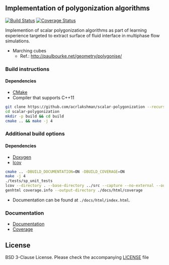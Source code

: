 Implementation of polygonization algorithms
-------------------------------------------

[![Build Status](https://travis-ci.org/acrlakshman/scalar-polygonization.svg?branch=master)](https://travis-ci.org/acrlakshman/scalar-polygonization)
[![Coverage Status](https://coveralls.io/repos/github/acrlakshman/scalar-polygonization/badge.svg)](https://coveralls.io/github/acrlakshman/scalar-polygonization)

Implemention of scalar polygonization algorithms as part of learning experience targeted to extract surface of fluid interface in multiphase flow simulations.

* Marching cubes
  * Ref.: http://paulbourke.net/geometry/polygonise/

### Build instructions

#### Dependencies

* [CMake]
* Compiler that supports C++11

```sh
git clone https://github.com/acrlakshman/scalar-polygonization --recursive
cd scalar-polygonization
mkdir -p build && cd build
cmake .. && make -j 4
```

### Additional build options

#### Dependencies

* [Doxygen]
* [lcov]

```sh
cmake .. -DBUILD_DOCUMENTATION=ON -DBUILD_COVERAGE=ON
make -j 4
./tests/sp_unit_tests
lcov --directory . --base-directory ../src --capture --no-external --output-file coverage.info
genhtml coverage.info --output-directory ./docs/html/coverage
```

* Documentation can be found at `./docs/html/index.html`.

### Documentation

* [Documentation]
* [Coverage]

License
-------

BSD 3-Clause License. Please check the accompanying [LICENSE] file

[CMake]:https://github.com/Kitware/CMake
[Doxygen]:https://github.com/doxygen/doxygen
[lcov]:https://github.com/linux-test-project/lcov
[Documentation]:https://acrlakshman.github.io/scalar-polygonization
[Coverage]:https://acrlakshman.github.io/scalar-polygonization/coverage
[LICENSE]:https://github.com/acrlakshman/scalar-polygonization/blob/master/LICENSE
